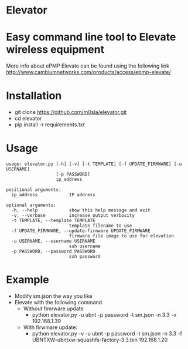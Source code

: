 # Elevator #
# Easy command line tool to Elevate wireless equipment

More info about ePMP Elevate can be found using the following link http://www.cambiumnetworks.com/products/access/epmp-elevate/

# Installation 
* git clone https://github.com/m0sia/elevator.git
* cd elevator
* pip install -r requirements.txt

# Usage
```
usage: elevator.py [-h] [-v] [-t TEMPLATE] [-f UPDATE_FIRMWARE] [-u USERNAME]
                   [-p PASSWORD]
                   ip_address

positional arguments:
  ip_address            IP address

optional arguments:
  -h, --help            show this help message and exit
  -v, --verbose         increase output verbosity
  -t TEMPLATE, --template TEMPLATE
                        template filename to use
  -f UPDATE_FIRMWARE, --update-firmware UPDATE_FIRMWARE
                        firmware file image to use for elevation
  -u USERNAME, --username USERNAME
                        ssh username
  -p PASSWORD, --password PASSWORD
                        ssh password
```
# Example

* Modify sm.json the way you like
* Elevate with the following command
  * Without fimrware update
    - python elevator.py -u ubnt -p password -t sm.json -n 3.3 -v 192.168.1.39
  * With firwmare update:
    - python elevator.py -v -u ubnt -p password -t sm.json -n 3.3 -f UBNTXW-ubntxw-squashfs-factory-3.3.bin 192.168.1.20